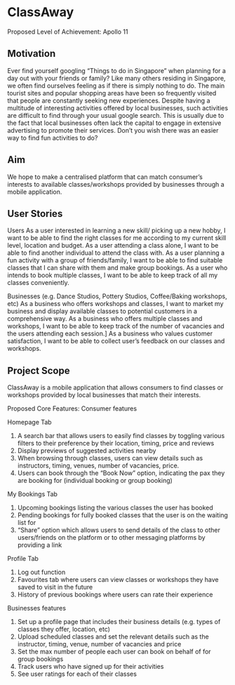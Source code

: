 # ClassAway

Proposed Level of Achievement: Apollo 11

## Motivation
Ever find yourself googling “Things to do in Singapore” when planning for a day out with your friends or family? Like many others residing in Singapore, we often find ourselves feeling as if there is simply nothing to do. The main tourist sites and popular shopping areas have been so frequently visited that people are constantly seeking new experiences. Despite having a multitude of interesting activities offered by local businesses, such activities are difficult to find through your usual google search. This is usually due to the fact that local businesses often lack the capital to engage in extensive advertising to promote their services. Don’t you wish there was an easier way to find fun activities to do?

## Aim
We hope to make a centralised platform that can match consumer’s interests to available classes/workshops provided by businesses through a mobile application.

## User Stories
Users
As a user interested in learning a new skill/ picking up a new hobby, I want to be able to find the right classes for me according to my current skill level, location and budget.
As a user attending a class alone, I want to be able to find another individual to attend the class with.
As a user planning a fun activity with a group of friends/family, I want to be able to find suitable classes that I can share with them and make group bookings.
As a user who intends to book multiple classes, I want to be able to keep track of all my classes conveniently.


Businesses (e.g. Dance Studios, Pottery Studios, Coffee/Baking workshops, etc) 
As a business who offers workshops and classes, I want to market my business and display available classes to potential customers in a comprehensive way.
As a business who offers multiple classes and workshops, I want to be able to keep track of the number of vacancies and the users attending each session.]
As a business who values customer satisfaction, I want to be able to collect user’s feedback on our classes and workshops.

## Project Scope
ClassAway is a mobile application that allows consumers to find classes or workshops provided by local businesses that match their interests.

Proposed Core Features:
Consumer features

Homepage Tab
1. A search bar that allows users to easily find classes by toggling various filters to their preference by their location, timing, price and reviews
2. Display previews of suggested activities nearby
3. When browsing through classes, users can view details such as instructors, timing, venues, number of vacancies, price.
4. Users can book through the “Book Now” option, indicating the pax they are booking for (individual booking or group booking)

My Bookings Tab 
1. Upcoming bookings listing the various classes the user has booked
2. Pending bookings for fully booked classes that the user is on the waiting list for
3. “Share” option which allows users to send details of the class to other users/friends on the platform or to other messaging platforms by providing a link

Profile Tab
1. Log out function
2. Favourites tab where users can view classes or workshops they have saved to visit in the future
3. History of previous bookings where users can rate their experience

Businesses features

1. Set up a profile page that includes their business details (e.g. types of classes they offer, location, etc)
2. Upload scheduled classes and set the relevant details such as the instructor, timing, venue, number of vacancies and price
3. Set the max number of people each user can book on behalf of for group bookings
4. Track users who have signed up for their activities
5. See user ratings for each of their classes
